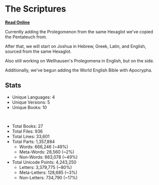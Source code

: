 # The Scriptures

**[Read Online](https://r-neal-kelly.github.io/the_scriptures/)**

Currently adding the Prolegomenon from the same Hexaglot we've copied the Pentateuch from.

After that, we will start on Joshua in Hebrew, Greek, Latin, and English, sourced from the same Hexaglot.

Also still working on Wellhausen's Prolegomena in English, but on the side.

Additionally, we've begun adding the World English Bible with Apocrypha.

## Stats

- Unique Languages: 4
- Unique Versions: 5
- Unique Books: 10

<br>

- Total Books: 27
- Total Files: 936
- Total Lines: 33,601
- Total Parts: 1,357,884
    - Words: 666,246 (~49%)
    - Meta-Words: 28,560 (~2%)
    - Non-Words: 663,078 (~49%)
- Total Unicode Points: 4,243,250
    - Letters: 3,379,775 (~80%)
    - Meta-Letters: 128,685 (~3%)
    - Non-Letters: 734,790 (~17%)
